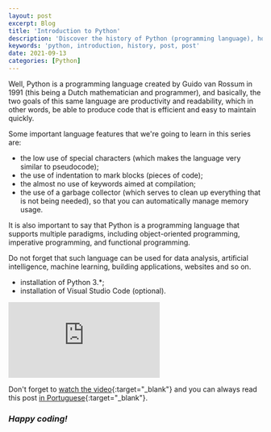 ```yaml
---
layout: post
excerpt: Blog
title: 'Introduction to Python'
description: 'Discover the history of Python (programming language), how it came about and its strengths. Get answers to your questions with the summary presented.'
keywords: 'python, introduction, history, post, post'
date: 2021-09-13
categories: [Python]
---
```


Well, Python is a programming language created by Guido van Rossum in 1991 (this being a Dutch mathematician and programmer), and basically, the two goals of this same language are productivity and readability, which in other words, be able to produce code that is efficient and easy to maintain quickly.

Some important language features that we're going to learn in this series are:

- the low use of special characters (which makes the language very similar to pseudocode);
- the use of indentation to mark blocks (pieces of code);
- the almost no use of keywords aimed at compilation;
- the use of a garbage collector (which serves to clean up everything that is not being needed), so that you can automatically manage memory usage.

It is also important to say that Python is a programming language that supports multiple paradigms, including object-oriented programming, imperative programming, and functional programming.

Do not forget that such language can be used for data analysis, artificial intelligence, machine learning, building applications, websites and so on.

- installation of Python 3.\*;
- installation of Visual Studio Code (optional).

<div class="video-container">
  <iframe src="https://www.youtube.com/embed/H4PE1xN4AGM" frameborder="0" allowfullscreen></iframe>
</div>

Don't forget to [watch the video](https://youtu.be/H4PE1xN4AGM){:target="\_blank"} and you can always read this post [in Portuguese](https://caffeinealgorithm.com/blog/20210913/introducao-ao-python/){:target="\_blank"}.

### _Happy coding!_

